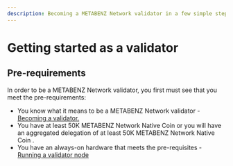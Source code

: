 ```yaml
---
description: Becoming a METABENZ Network validator in a few simple steps
---
```


# Getting started as a validator

## Pre-requirements

In order to be a METABENZ Network validator, you first must see that you meet the pre-requirements:

* You know what it means to be a METABENZ Network validator - [Becoming a validator.](https://github.com/Metabenzblockchain/Become-Validator)
* You have at least 50K METABENZ Network Native Coin or you will have an aggregated delegation of at least 50K METABENZ Network Native Coin .
* You have an always-on hardware that meets the pre-requisites - [Running a validator node](https://github.com/Metabenzblockchain/Become-Validator)
